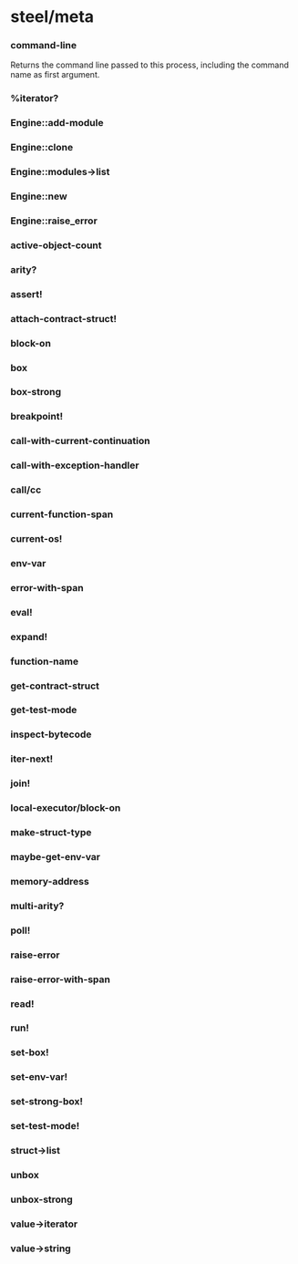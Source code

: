 # steel/meta
### **command-line**
Returns the command line passed to this process,
including the command name as first argument.
### **%iterator?**
### **Engine::add-module**
### **Engine::clone**
### **Engine::modules->list**
### **Engine::new**
### **Engine::raise_error**
### **active-object-count**
### **arity?**
### **assert!**
### **attach-contract-struct!**
### **block-on**
### **box**
### **box-strong**
### **breakpoint!**
### **call-with-current-continuation**
### **call-with-exception-handler**
### **call/cc**
### **current-function-span**
### **current-os!**
### **env-var**
### **error-with-span**
### **eval!**
### **expand!**
### **function-name**
### **get-contract-struct**
### **get-test-mode**
### **inspect-bytecode**
### **iter-next!**
### **join!**
### **local-executor/block-on**
### **make-struct-type**
### **maybe-get-env-var**
### **memory-address**
### **multi-arity?**
### **poll!**
### **raise-error**
### **raise-error-with-span**
### **read!**
### **run!**
### **set-box!**
### **set-env-var!**
### **set-strong-box!**
### **set-test-mode!**
### **struct->list**
### **unbox**
### **unbox-strong**
### **value->iterator**
### **value->string**
